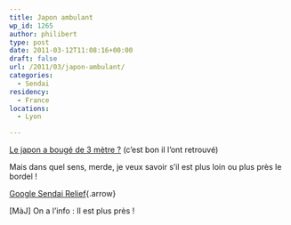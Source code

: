 ```yaml
---
title: Japon ambulant
wp_id: 1265
author: philibert
type: post
date: 2011-03-12T11:08:16+00:00
draft: false
url: /2011/03/japon-ambulant/
categories:
  - Sendai
residency:
  - France
locations:
  - Lyon

---
```

[Le japon a bougé de 3 mètre ?][1] (c&rsquo;est bon il l&rsquo;ont retrouvé)

Mais dans quel sens, merde, je veux savoir s&rsquo;il est plus loin ou plus près le bordel !

[Google Sendai Relief][2]{.arrow}

[MàJ] On a l&rsquo;info : Il est plus près !

 [1]: https://edition.cnn.com/2011/WORLD/asiapcf/03/12/japan.earthquake.tsunami.earth/index.html
 [2]: https://www.google.com/crisisresponse/japanquake2011.html